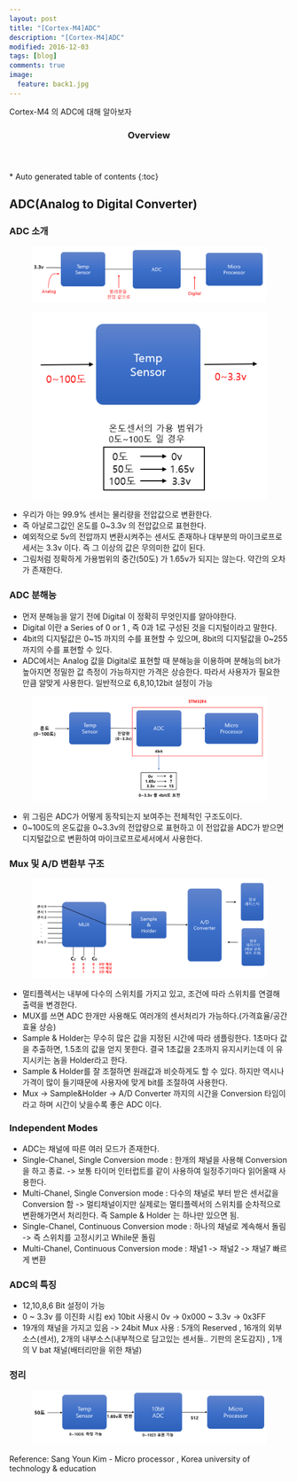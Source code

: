 ```yaml
---
layout: post
title: "[Cortex-M4]ADC"
description: "[Cortex-M4]ADC" 
modified: 2016-12-03
tags: [blog]
comments: true
image:
  feature: back1.jpg
---
```


Cortex-M4 의 ADC에 대해 알아보자
 

<section id="table-of-contents" class="toc">
  <header>
    <h3>Overview</h3>
  </header>
<div id="drawer" markdown="1">
*  Auto generated table of contents
{:toc}
</div>
</section><!-- /#table-of-contents -->



## ADC(Analog to Digital Converter)

### ADC 소개

<figure>
<p style="text-align: center;">	
	<img src="/images/adc1.png">
</p>
</figure>

<figure>
<p style="text-align: center;">	
	<img src="/images/adc2.png">
</p>
</figure>

- 우리가 아는 99.9% 센서는 물리량을 전압값으로 변환한다.
- 즉 아날로그값인 온도를 0~3.3v 의 전압값으로 표현한다.
- 예외적으로 5v의 전압까지 변환시켜주는 센서도 존재하나 대부분의 마이크로프로세서는 3.3v 이다. 즉 그 이상의 값은 무의미한 값이 된다.
- 그림처럼 정확하게 가용범위의 중간(50도) 가 1.65v가 되지는 않는다. 약간의 오차가 존재한다. 



### ADC 분해능

- 먼저 분해능을 알기 전에 Digital 이 정확히 무엇인지를 알아야한다.
- Digital 이란 a Series of 0 or 1 , 즉 0과 1로 구성된 것을 디지털이라고 말한다.
- 4bit의 디지털값은 0~15 까지의 수를 표현할 수 있으며, 8bit의 디지털값을 0~255 까지의 수를 표현할 수 있다.
- ADC에서는 Analog 값을 Digital로 표현할 때 분해능을 이용하며 분해능의 bit가 높아지면 정밀한 값 측정이 가능하지만 가격은 상승한다. 따라서 사용자가 필요한 만큼 알맞게 사용한다. 일반적으로 6,8,10,12bit 설정이 가능

<figure>
<p style="text-align: center;">	
	<img src="/images/adc3.png">
</p>
</figure>

- 위 그림은 ADC가 어떻게 동작되는지 보여주는 전체적인 구조도이다.
- 0~100도의 온도값을 0~3.3v의 전압량으로 표현하고 이 전압값을 ADC가 받으면 디지털값으로 변환하여 마이크로프로세서에서 사용한다.


### Mux 및 A/D 변환부 구조 

<figure>
<p style="text-align: center;">	
	<img src="/images/adc4.png">
</p>
</figure>

- 멀티플렉서는 내부에 다수의 스위치를 가지고 있고, 조건에 따라 스위치를 연결해 출력을 변경한다.
- MUX를 쓰면 ADC 한개만 사용해도 여러개의 센서처리가 가능하다.(가격효율/공간효율 상승)
- Sample & Holder는 무수히 많은 값을 지정된 시간에 따라 샘플링한다. 1초마다 값을 추출하면, 1.5초의 값을 얻지 못한다. 결국 1초값을 2초까지 유지시키는데 이 유지시키는 놈을 Holder라고 한다.
- Sample & Holder를 잘 조절하면 원래값과 비슷하게도 할 수 있다. 하지만 역시나 가격이 많이 들기때문에 사용자에 맞게 bit를 조절하여 사용한다.
- Mux -> Sample&Holder -> A/D Converter 까지의 시간을 Conversion 타임이라고 하며 시간이 낮을수록 좋은 ADC 이다.

### Independent Modes

- ADC는 채널에 따른 여러 모드가 존재한다.
- Single-Chanel, Single Conversion mode : 한개의 채널을 사용해 Conversion을 하고 종료. -> 보통 타이머 인터럽트를 같이 사용하여 일정주기마다 읽어올때 사용한다.
- Multi-Chanel, Single Conversion mode : 다수의 채널로 부터 받은 센서값을 Conversion 함 -> 멀티채널이지만 실제로는 멀티플렉서의 스위치를 순차적으로 변환해가면서 처리한다. 즉 Sample & Holder 는 하나만 있으면 됨.
- Single-Chanel, Continuous Conversion mode : 하나의 채널로 계속해서 돌림 -> 즉 스위치를 고정시키고 While문 돌림
- Multi-Chanel, Continuous Conversion mode : 채널1 -> 채널2 -> 채널7 빠르게 변환


### ADC의 특징 

- 12,10,8,6 Bit 설정이 가능
- 0 ~ 3.3v 를 이진화 시킴   ex) 10bit 사용시 0v -> 0x000   ~  3.3v -> 0x3FF
- 19개의 채널을 가지고 있음 -> 24bit Mux 사용 : 5개의 Reserved , 16개의 외부소스(센서), 2개의 내부소스(내부적으로 담고있는 센서들.. 기판의 온도감지) , 1개의 V bat 채널(배터리만을 위한 채널)

### 정리

<figure>
<p style="text-align: center;">	
	<img src="/images/adc5.png">
</p>
</figure>
 

Reference: Sang Youn Kim - Micro processor , Korea university of technology & education
